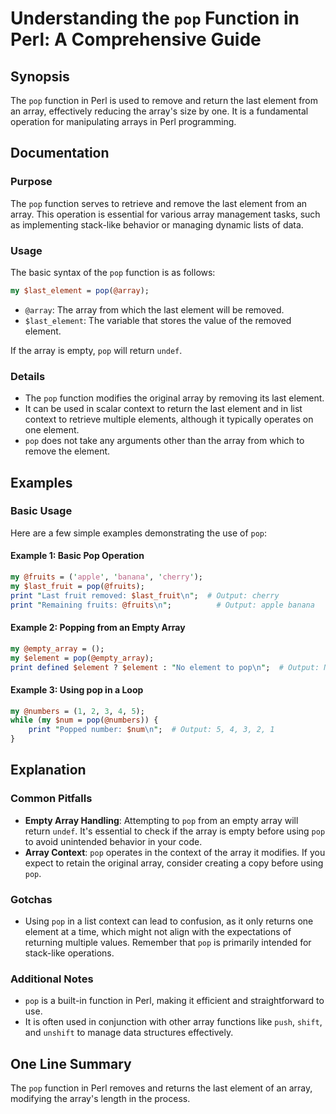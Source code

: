 <!--
Meta Description: # Understanding the `pop` Function in Perl: A Comprehensive Guide ## Synopsis The `pop` function in Perl is used to remove and return the last element...
Meta Keywords: pop, array, element, perl, function
-->

# Understanding the `pop` Function in Perl: A Comprehensive Guide

## Synopsis
The `pop` function in Perl is used to remove and return the last element from an array, effectively reducing the array's size by one. It is a fundamental operation for manipulating arrays in Perl programming.

## Documentation

### Purpose
The `pop` function serves to retrieve and remove the last element from an array. This operation is essential for various array management tasks, such as implementing stack-like behavior or managing dynamic lists of data.

### Usage
The basic syntax of the `pop` function is as follows:
```perl
my $last_element = pop(@array);
```
- `@array`: The array from which the last element will be removed.
- `$last_element`: The variable that stores the value of the removed element.

If the array is empty, `pop` will return `undef`.

### Details
- The `pop` function modifies the original array by removing its last element.
- It can be used in scalar context to return the last element and in list context to retrieve multiple elements, although it typically operates on one element.
- `pop` does not take any arguments other than the array from which to remove the element.

## Examples

### Basic Usage
Here are a few simple examples demonstrating the use of `pop`:

#### Example 1: Basic Pop Operation
```perl
my @fruits = ('apple', 'banana', 'cherry');
my $last_fruit = pop(@fruits);
print "Last fruit removed: $last_fruit\n";  # Output: cherry
print "Remaining fruits: @fruits\n";          # Output: apple banana
```

#### Example 2: Popping from an Empty Array
```perl
my @empty_array = ();
my $element = pop(@empty_array);
print defined $element ? $element : "No element to pop\n";  # Output: No element to pop
```

#### Example 3: Using pop in a Loop
```perl
my @numbers = (1, 2, 3, 4, 5);
while (my $num = pop(@numbers)) {
    print "Popped number: $num\n";  # Output: 5, 4, 3, 2, 1
}
```

## Explanation
### Common Pitfalls
- **Empty Array Handling**: Attempting to `pop` from an empty array will return `undef`. It's essential to check if the array is empty before using `pop` to avoid unintended behavior in your code.
- **Array Context**: `pop` operates in the context of the array it modifies. If you expect to retain the original array, consider creating a copy before using `pop`.

### Gotchas
- Using `pop` in a list context can lead to confusion, as it only returns one element at a time, which might not align with the expectations of returning multiple values. Remember that `pop` is primarily intended for stack-like operations.

### Additional Notes
- `pop` is a built-in function in Perl, making it efficient and straightforward to use.
- It is often used in conjunction with other array functions like `push`, `shift`, and `unshift` to manage data structures effectively.

## One Line Summary
The `pop` function in Perl removes and returns the last element of an array, modifying the array's length in the process.